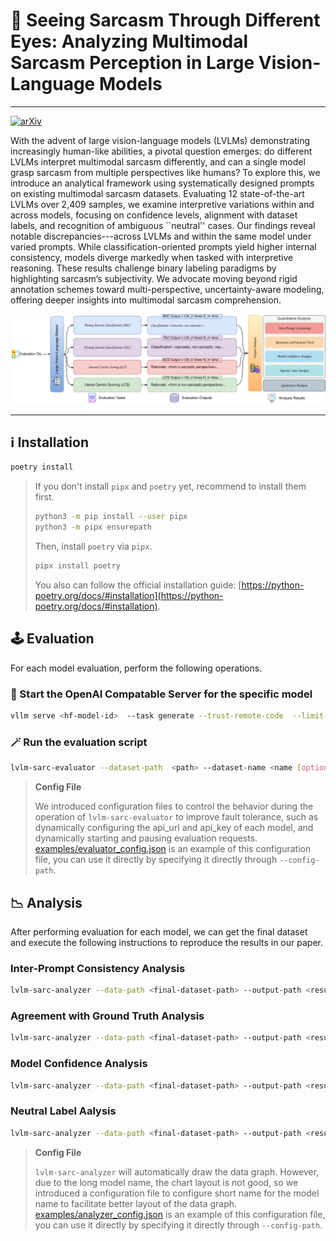 # 🎉 Seeing Sarcasm Through Different Eyes: Analyzing Multimodal Sarcasm Perception in Large Vision-Language Models

---

[![arXiv](https://img.shields.io/badge/arXiv-2503.12149-b31b1b.svg?style=flat-square)](https://arxiv.org/abs/2503.12149)

With the advent of large vision-language models (LVLMs) demonstrating increasingly human-like abilities, a pivotal question emerges: do different LVLMs interpret multimodal sarcasm differently, and can a single model grasp sarcasm from multiple perspectives like humans? To explore this, we introduce an analytical framework using systematically designed prompts on existing multimodal sarcasm datasets. Evaluating 12 state-of-the-art LVLMs over 2,409 samples, we examine interpretive variations within and across models, focusing on confidence levels, alignment with dataset labels, and recognition of ambiguous ``neutral'' cases. Our findings reveal notable discrepancies---across LVLMs and within the same model under varied prompts. While classification-oriented prompts yield higher internal consistency, models diverge markedly when tasked with interpretive reasoning. These results challenge binary labeling paradigms by highlighting sarcasm’s subjectivity. We advocate moving beyond rigid annotation schemes toward multi-perspective, uncertainty-aware modeling, offering deeper insights into multimodal sarcasm comprehension.

<center>
<img src="assets/overview.svg" alt="framework-overview"/>
</center>

---

## ℹ️ Installation

```bash
poetry install
```

> If you don't install `pipx` and `poetry` yet, recommend to install them first.
>
> ```bash
> python3 -m pip install --user pipx
> python3 -m pipx ensurepath
> ```
>
> Then, install `poetry` via `pipx`.
>
> ```bash
> pipx install poetry
> ```
>
> You also can follow the official installation guide: [https://python-poetry.org/docs/#installation](https://python-poetry.org/docs/#installation).

## 🕹 Evaluation

For each model evaluation, perform the following operations.

### 🤖 Start the OpenAI Compatable Server for the specific model

```bash
vllm serve <hf-model-id>  --task generate --trust-remote-code  --limit-mm-per-prompt image=1
```

### 🪄 Run the evaluation script

```bash
lvlm-sarc-evaluator --dataset-path  <path> --dataset-name <name [optional]> --dataset-split <split-name [optional]>  --output-path <output-path>  --config-file-path <config-path>  vllm --model  <hf-model-id>   --num-proc <num-proc>
```

> **Config File**
> 
> We introduced configuration files to control the behavior during the operation of `lvlm-sarc-evaluator` to improve fault tolerance, such as dynamically configuring the api_url and api_key of each model, and dynamically starting and pausing evaluation requests.
> [examples/evaluator_config.json](examples/evaluator_config.json) is an example of this configuration file, you can use it directly by specifying it directly through `--config-path`.

## 📉 Analysis

After performing evaluation for each model, we can get the final dataset and execute the following instructions to reproduce the results in our paper.

### Inter-Prompt Consistency Analysis

```bash
lvlm-sarc-analyzer --data-path <final-dataset-path> --output-path <result-output-path> --config-path <config-path> -A inter_prompt
```

### Agreement with Ground Truth Analysis

```bash
lvlm-sarc-analyzer --data-path <final-dataset-path> --output-path <result-output-path> --config-path <config-path> -A agreement_gt
```

### Model Confidence Analysis

```bash
lvlm-sarc-analyzer --data-path <final-dataset-path> --output-path <result-output-path> --config-path <config-path> -A model_nll
```

### Neutral Label Aalysis

```bash
lvlm-sarc-analyzer --data-path <final-dataset-path> --output-path <result-output-path> --config-path <config-path> -A neutral_label
```

> **Config File**
> 
> `lvlm-sarc-analyzer` will automatically draw the data graph. However, due to the long model name, the chart layout is not good, so we introduced a configuration file to configure short name for the model name to facilitate better layout of the data graph.
> [examples/analyzer_config.json](examples/analyzer_config.json) is an example of this configuration file, you can use it directly by specifying it directly through `--config-path`.
